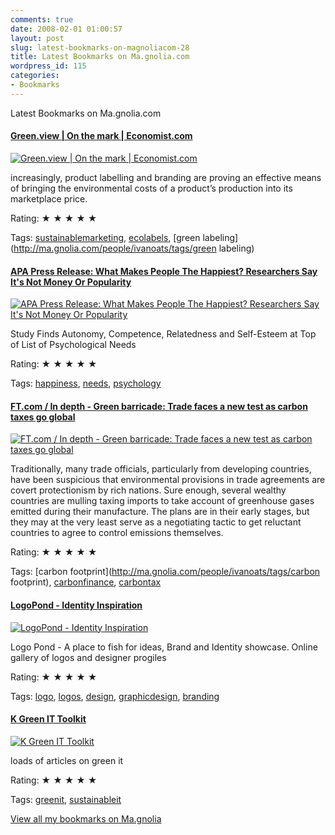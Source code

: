 ```yaml
---
comments: true
date: 2008-02-01 01:00:57
layout: post
slug: latest-bookmarks-on-magnoliacom-28
title: Latest Bookmarks on Ma.gnolia.com
wordpress_id: 115
categories:
- Bookmarks
---
```


Latest Bookmarks on Ma.gnolia.com

#### [Green.view | On the mark | Economist.com ](http://www.economist.com/daily/columns/greenview/displaystory.cfm?story_id=10563590&fsrc=nwl)

[![Green.view | On the mark | Economist.com ](http://ma.gnolia.com/bookmarks/foyisascusc/thumbnail/160)](http://www.economist.com/daily/columns/greenview/displaystory.cfm?story_id=10563590&fsrc=nwl)

increasingly, product labelling and branding are proving an effective means of bringing the environmental costs of a product’s production into its marketplace price.

Rating: ★ ★ ★ ★ ★

Tags: [sustainablemarketing](http://ma.gnolia.com/people/ivanoats/tags/sustainablemarketing), [ecolabels](http://ma.gnolia.com/people/ivanoats/tags/ecolabels), [green labeling](http://ma.gnolia.com/people/ivanoats/tags/green labeling)

#### [APA Press Release: What Makes People The Happiest? Researchers Say It's Not Money Or Popularity](http://www.apa.org/releases/needs.html)

[![APA Press Release: What Makes People The Happiest? Researchers Say It's Not Money Or Popularity](http://ma.gnolia.com/bookmarks/pugegimird/thumbnail/160)](http://www.apa.org/releases/needs.html)

Study Finds Autonomy, Competence, Relatedness and Self-Esteem at Top of List of Psychological Needs

Rating: ★ ★ ★ ★ ★

Tags: [happiness](http://ma.gnolia.com/people/ivanoats/tags/happiness), [needs](http://ma.gnolia.com/people/ivanoats/tags/needs), [psychology](http://ma.gnolia.com/people/ivanoats/tags/psychology)

#### [FT.com / In depth - Green barricade: Trade faces a new test as carbon taxes go global](http://www.ft.com/cms/s/0/43640858-c9e1-11dc-b5dc-000077b07658.html)

[![FT.com / In depth - Green barricade: Trade faces a new test as carbon taxes go global](http://ma.gnolia.com/bookmarks/vefixe/thumbnail/160)](http://www.ft.com/cms/s/0/43640858-c9e1-11dc-b5dc-000077b07658.html)

Traditionally, many trade officials, particularly from developing countries, have been suspicious that environmental provisions in trade agreements are covert protectionism by rich nations. Sure enough, several wealthy countries are mulling taxing imports to take account of greenhouse gases emitted during their manufacture. The plans are in their early stages, but they may at the very least serve as a negotiating tactic to get reluctant countries to agree to control emissions themselves.

Rating: ★ ★ ★ ★ ★

Tags: [carbon footprint](http://ma.gnolia.com/people/ivanoats/tags/carbon footprint), [carbonfinance](http://ma.gnolia.com/people/ivanoats/tags/carbonfinance), [carbontax](http://ma.gnolia.com/people/ivanoats/tags/carbontax)

#### [LogoPond - Identity Inspiration](http://logopond.com/)

[![LogoPond - Identity Inspiration](http://ma.gnolia.com/bookmarks/pituthumal/thumbnail/160)](http://logopond.com/)

Logo Pond -  A place to fish for ideas, Brand and Identity showcase. Online gallery of logos and designer progiles

Rating: ★ ★ ★ ★ ★

Tags: [logo](http://ma.gnolia.com/people/ivanoats/tags/logo), [logos](http://ma.gnolia.com/people/ivanoats/tags/logos), [design](http://ma.gnolia.com/people/ivanoats/tags/design), [graphicdesign](http://ma.gnolia.com/people/ivanoats/tags/graphicdesign), [branding](http://ma.gnolia.com/people/ivanoats/tags/branding)

#### [K Green IT Toolkit](http://www.zdnet.co.uk/toolkits/greenit/0,1000001462,,00.htm)

[![K Green IT Toolkit](http://ma.gnolia.com/bookmarks/sanoti/thumbnail/160)](http://www.zdnet.co.uk/toolkits/greenit/0,1000001462,,00.htm)

loads of articles on green it

Rating: ★ ★ ★ ★ ★

Tags: [greenit](http://ma.gnolia.com/people/ivanoats/tags/greenit), [sustainableit](http://ma.gnolia.com/people/ivanoats/tags/sustainableit)

[View all my bookmarks on Ma.gnolia](http://ma.gnolia.com/people/ivanoats/bookmarks)
